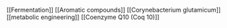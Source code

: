 [[Fermentation]]
[[Aromatic compounds]]
[[Corynebacterium glutamicum]]
[[metabolic engineering]]
[[Coenzyme Q10 (Coq 10)]]
